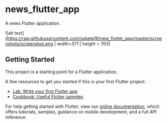 # news_flutter_app

A news Flutter application.

![alt text](https://raw.githubusercontent.com/saketp18/new_flutter_app/master/screenshots/screenshot.png | width=371 | height = 763)


## Getting Started

This project is a starting point for a Flutter application.

A few resources to get you started if this is your first Flutter project:

- [Lab: Write your first Flutter app](https://flutter.dev/docs/get-started/codelab)
- [Cookbook: Useful Flutter samples](https://flutter.dev/docs/cookbook)

For help getting started with Flutter, view our
[online documentation](https://flutter.dev/docs), which offers tutorials,
samples, guidance on mobile development, and a full API reference.
